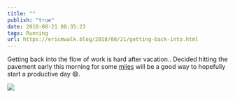```yaml
---
title: ""
publish: "true"
date: 2018-08-21 08:35:23
tags: Running
url: https://ericmwalk.blog/2018/08/21/getting-back-into.html
---
```


Getting back into the flow of work is hard after vacation.. Decided hitting the pavement early this morning for some [miles](https://www.strava.com/activities/1790097708) will be a good way to hopefully start a productive day 😄.

![](https://ericmwalk.blog/uploads/2022/aa308d1ee1.jpg)